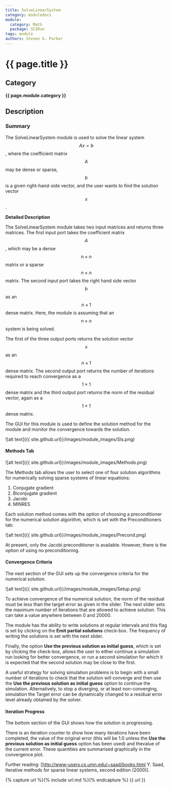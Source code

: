 ```yaml
---
title: SolveLinearSystem
category: moduledocs
module:
  category: Math
  package: SCIRun
tags: module
authors: Steven G. Parker
---
```


# {{ page.title }}

## Category

**{{ page.module.category }}**

## Description

### Summary

The SolveLinearSystem module is used to solve the linear system $$Ax=b$$, where the coefficient matrix $$A$$ may be dense or sparse, $$b$$ is a given right-hand-side vector, and the user wants to find the solution vector $$x$$.

**Detailed Description**

The SolveLinearSystem module takes two input matrices and returns three matrices.
The first input port takes the coefficient matrix $$A$$, which may be a dense $$n \times n$$ matrix or a sparse $$n \times n$$ matrix.
The second input port takes the right hand side vector $$b$$ as an $$n \times 1$$ dense matrix.
Here, the module is assuming that an $$n \times n$$ system is being solved.

The first of the three output ports returns the solution vector $$x$$ as an $$n \times 1$$ dense matrix.
The second output port returns the number of iterations required to reach convergence as a $$1 \times 1$$ dense matrix and the third output port returns the norm of the residual vector, again as a $$1 \times 1$$ dense matrix.

The GUI for this module is used to define the solution method for the module and monitor the convergence towards the solution.

![alt text]({{ site.github.url}}/images/module_images/Sls.png)

#### Methods Tab 

![alt text]({{ site.github.url}}/images/module_images/Methods.png)

The Methods tab allows the user to select one of four solution algorithms for numerically solving sparse systems of linear equations:

1. Conjugate gradient
2. Biconjugate gradient
3. Jacobi
4. MINRES

Each solution method comes with the option of choosing a preconditioner for the numerical solution algorithm, which is set with the Preconditioners tab:

![alt text]({{ site.github.url}}/images/module_images/Precond.png)

At present, only the Jacobi preconditioner is available. 
However, there is the option of using no preconditioning.

#### Convergence Criteria

The next section of the GUI sets up the convergence criteria for the numerical
solution.

![alt text]({{ site.github.url}}/images/module_images/Setup.png)

To achieve convergence of the numerical solution, the norm of the residual must be less than the target error as given in the slider.
The next slider sets the maximum number of iterations that are allowed to achieve solution.
This can take a value anywhere between 0 and 20000.

The module has the ability to write solutions at regular intervals and this flag is set by clicking on the **Emit partial solutions** check-box.
The frequency of writing the solutions is set with the next slider.

Finally, the option **Use the previous solution as initial guess**, which is set by clicking the check-box, allows the user to either continue a simulation run looking for better convergence, or run a second simulation for which it is expected that the second solution may be close to the first.

A useful strategy for solving simulation problems is to begin with a small number of iterations to check that the solution will converge and then use the **Use the previous solution as initial guess** option to continue the simulation.
Alternatively, to stop a diverging, or at least non-converging, simulation the Target error can be dynamically changed to a residual error level already obtained by the solver. 

#### Iteration Progress

The bottom section of the GUI shows how the solution is progressing.

There is an iteration counter to show how many iterations have been completed, the value of the original error (this will be 1.0 unless the  **Use the previous solution as initial guess** option has been used) and thevalue of the current error.
These quantities are summarised graphically in the convergence plot.

Further reading: [http://www-users.cs.umn.edu/~saad/books.html Y. Saad, Iterative methods for sparse linear systems, second edition (2000)].

{% capture url %}{% include url.md %}{% endcapture %}
{{ url }}
